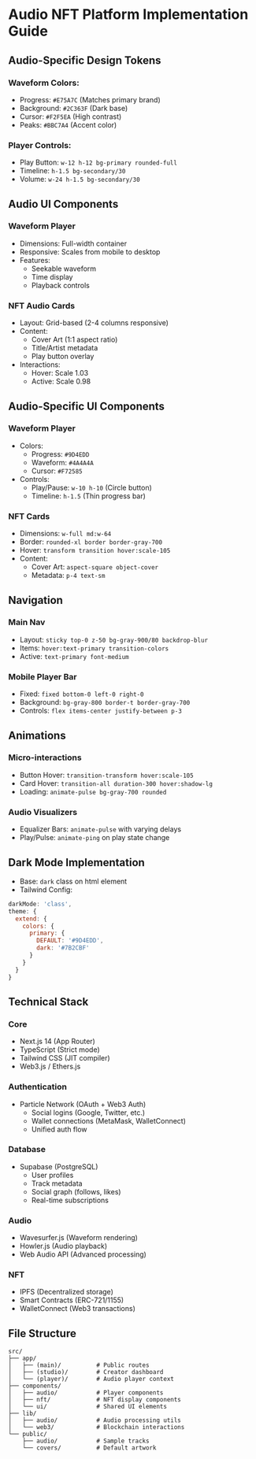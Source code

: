 # Audio NFT Platform Implementation Guide

## Audio-Specific Design Tokens
### Waveform Colors:
- Progress: `#E75A7C` (Matches primary brand)
- Background: `#2C363F` (Dark base)
- Cursor: `#F2F5EA` (High contrast)
- Peaks: `#BBC7A4` (Accent color)

### Player Controls:
- Play Button: `w-12 h-12 bg-primary rounded-full`
- Timeline: `h-1.5 bg-secondary/30`
- Volume: `w-24 h-1.5 bg-secondary/30`

## Audio UI Components
### Waveform Player
- Dimensions: Full-width container
- Responsive: Scales from mobile to desktop
- Features:
  - Seekable waveform
  - Time display
  - Playback controls

### NFT Audio Cards
- Layout: Grid-based (2-4 columns responsive)
- Content:
  - Cover Art (1:1 aspect ratio)
  - Title/Artist metadata
  - Play button overlay
- Interactions:
  - Hover: Scale 1.03
  - Active: Scale 0.98

## Audio-Specific UI Components
### Waveform Player
- Colors:
  - Progress: `#9D4EDD`
  - Waveform: `#4A4A4A`
  - Cursor: `#F72585`
- Controls:
  - Play/Pause: `w-10 h-10` (Circle button)
  - Timeline: `h-1.5` (Thin progress bar)

### NFT Cards
- Dimensions: `w-full md:w-64`
- Border: `rounded-xl border border-gray-700`
- Hover: `transform transition hover:scale-105`
- Content:
  - Cover Art: `aspect-square object-cover`
  - Metadata: `p-4 text-sm`

## Navigation
### Main Nav
- Layout: `sticky top-0 z-50 bg-gray-900/80 backdrop-blur`
- Items: `hover:text-primary transition-colors`
- Active: `text-primary font-medium`

### Mobile Player Bar
- Fixed: `fixed bottom-0 left-0 right-0`
- Background: `bg-gray-800 border-t border-gray-700`
- Controls: `flex items-center justify-between p-3`

## Animations
### Micro-interactions
- Button Hover: `transition-transform hover:scale-105`
- Card Hover: `transition-all duration-300 hover:shadow-lg`
- Loading: `animate-pulse bg-gray-700 rounded`

### Audio Visualizers
- Equalizer Bars: `animate-pulse` with varying delays
- Play/Pulse: `animate-ping` on play state change

## Dark Mode Implementation
- Base: `dark` class on html element
- Tailwind Config:
```js
darkMode: 'class',
theme: {
  extend: {
    colors: {
      primary: {
        DEFAULT: '#9D4EDD',
        dark: '#7B2CBF'
      }
    }
  }
}
```

## Technical Stack
### Core
- Next.js 14 (App Router)
- TypeScript (Strict mode)
- Tailwind CSS (JIT compiler)
- Web3.js / Ethers.js

### Authentication
- Particle Network (OAuth + Web3 Auth)
  - Social logins (Google, Twitter, etc.)
  - Wallet connections (MetaMask, WalletConnect)
  - Unified auth flow

### Database
- Supabase (PostgreSQL)
  - User profiles
  - Track metadata
  - Social graph (follows, likes)
  - Real-time subscriptions

### Audio
- Wavesurfer.js (Waveform rendering)
- Howler.js (Audio playback)
- Web Audio API (Advanced processing)

### NFT
- IPFS (Decentralized storage)
- Smart Contracts (ERC-721/1155)
- WalletConnect (Web3 transactions)

## File Structure
```
src/
├── app/
│   ├── (main)/          # Public routes
│   ├── (studio)/        # Creator dashboard
│   └── (player)/        # Audio player context
├── components/
│   ├── audio/           # Player components
│   ├── nft/             # NFT display components
│   └── ui/              # Shared UI elements
├── lib/
│   ├── audio/           # Audio processing utils
│   └── web3/            # Blockchain interactions
└── public/
    ├── audio/           # Sample tracks
    └── covers/          # Default artwork
